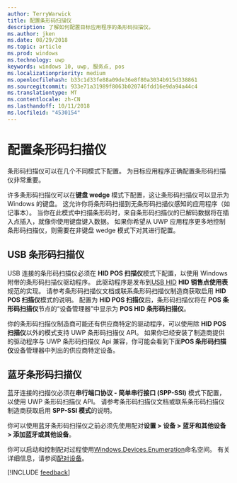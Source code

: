 ```yaml
---
author: TerryWarwick
title: 配置条形码扫描仪
description: 了解如何配置目标应用程序的条形码扫描仪。
ms.author: jken
ms.date: 08/29/2018
ms.topic: article
ms.prod: windows
ms.technology: uwp
keywords: windows 10, uwp, 服务点, pos
ms.localizationpriority: medium
ms.openlocfilehash: b33c1d33fe88a09de36e8f80a3034b915d338861
ms.sourcegitcommit: 933e71a31989f8063b020746fdd16e9da94a44c4
ms.translationtype: MT
ms.contentlocale: zh-CN
ms.lasthandoff: 10/11/2018
ms.locfileid: "4530154"
---
```

# <a name="configure-a-barcode-scanner"></a>配置条形码扫描仪

条形码扫描仪可以在几个不同模式下配置。  为目标应用程序正确配置条形码扫描仪非常重要。

许多条形码扫描仪可以在**键盘 wedge** 模式下配置，这让条形码扫描仪可以显示为 Windows 的键盘。  这允许你将条形码扫描到无条形码扫描仪感知的应用程序（如记事本）。  当你在此模式中扫描条形码时，来自条形码扫描仪的已解码数据将在插入点插入，就像你使用键盘键入数据。  如果你希望从 UWP 应用程序更多地控制条形码扫描仪，则需要在非键盘 wedge 模式下对其进行配置。

## <a name="usb-barcode-scanner"></a>USB 条形码扫描仪
USB 连接的条形码扫描仪必须在 **HID POS 扫描仪**模式下配置，以使用 Windows 附带的条形码扫描仪驱动程序。 此驱动程序是发布到[USB HID](http://www.usb.org/developers/hidpage/) **HID 销售点使用表**规范的实现。  请参考条形码扫描仪文档或联系条形码扫描仪制造商获取启用 **HID POS 扫描仪**模式的说明。  配置为 **HID POS 扫描仪**后，条形码扫描仪将在 **POS 条形码扫描仪**节点的“设备管理器”中显示为 **POS HID 条形码扫描仪**。

你的条形码扫描仪制造商可能还有供应商特定的驱动程序，可以使用除 **HID POS 扫描仪**以外的模式支持 UWP 条形码扫描仪 API。  如果你已经安装了制造商提供的驱动程序与 UWP 条形码扫描仪 Api 兼容，你可能会看到下面**POS 条形码扫描仪**设备管理器中列出的供应商特定设备。

## <a name="bluetooth-barcode-scanner"></a>蓝牙条形码扫描仪
蓝牙连接的扫描仪必须在**串行端口协议 - 简单串行接口 (SPP-SSI)** 模式下配置，以使用 UWP 条形码扫描仪 API。  请参考条形码扫描仪文档或联系条形码扫描仪制造商获取启用 **SPP-SSI 模式**的说明。

你可以使用蓝牙条形码扫描仪之前必须先使用配对**设置 > 设备 > 蓝牙和其他设备 > 添加蓝牙或其他设备**。

你可以启动和控制配对过程使用[Windows.Devices.Enumeration](https://docs.microsoft.com/uwp/api/windows.devices.enumeration)命名空间。  有关详细信息，请参阅[配对设备](https://docs.microsoft.com/windows/uwp/devices-sensors/pair-devices)。

[!INCLUDE [feedback](./includes/pos-feedback.md)]